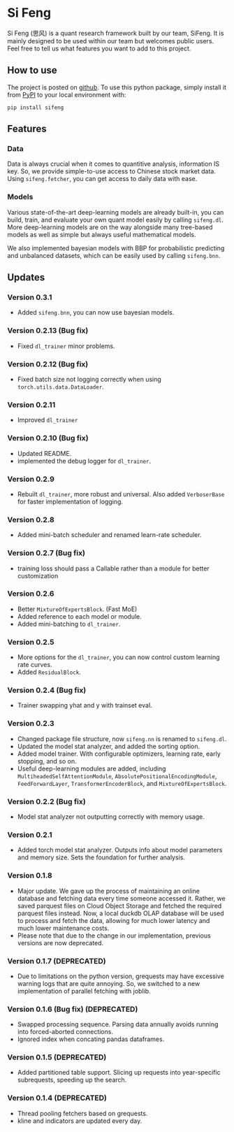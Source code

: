 # Si Feng

Si Feng (思风) is a quant research framework built by our team, SiFeng. It is mainly designed to be used within our team but welcomes public users. Feel free to tell us what features you want to add to this project.

## How to use

The project is posted on [github](https://github.com/zty200489/sifeng). To use this python package, simply install it from [PyPI](https://pypi.org/project/sifeng/) to your local environment with:

```console
pip install sifeng
```

## Features

### Data

Data is always crucial when it comes to quantitive analysis, information IS key. So, we provide simple-to-use access to Chinese stock market data. Using `sifeng.fetcher`, you can get access to daily data with ease.

### Models

Various state-of-the-art deep-learning models are already built-in, you can build, train, and evaluate your own quant model easily by calling `sifeng.dl`. More deep-learning models are on the way alongside many tree-based models as well as simple but always useful mathematical models.

We also implemented bayesian models with BBP for probabilistic predicting and unbalanced datasets, which can be easily used by calling `sifeng.bnn`.

## Updates

### Version 0.3.1

- Added `sifeng.bnn`, you can now use bayesian models.

### Version 0.2.13 (Bug fix)

- Fixed `dl_trainer` minor problems.

### Version 0.2.12 (Bug fix)

- Fixed batch size not logging correctly when using `torch.utils.data.DataLoader`.

### Version 0.2.11

- Improved `dl_trainer`

### Version 0.2.10 (Bug fix)

- Updated README.
- implemented the debug logger for `dl_trainer`.

### Version 0.2.9

- Rebuilt `dl_trainer`, more robust and universal. Also added `VerboserBase` for faster implementation of logging.

### Version 0.2.8

- Added mini-batch scheduler and renamed learn-rate scheduler.

### Version 0.2.7 (Bug fix)

- training loss should pass a Callable rather than a module for better customization

### Version 0.2.6

- Better `MixtureOfExpertsBlock`. (Fast MoE)
- Added reference to each model or module.
- Added mini-batching to `dl_trainer`.

### Version 0.2.5

- More options for the `dl_trainer`, you can now control custom learning rate curves.
- Added `ResidualBlock`.

### Version 0.2.4 (Bug fix)

- Trainer swapping yhat and y with trainset eval.

### Version 0.2.3

- Changed package file structure, now `sifeng.nn` is renamed to `sifeng.dl`.
- Updated the model stat analyzer, and added the sorting option.
- Added model trainer. With configurable optimizers, learning rate, early stopping, and so on.
- Useful deep-learning modules are added, including `MultiheadedSelfAttentionModule`, `AbsolutePositionalEncodingModule`, `FeedForwardLayer`, `TransformerEncoderBlock`, and `MixtureOfExpertsBlock`.

### Version 0.2.2 (Bug fix)

- Model stat analyzer not outputting correctly with memory usage.

### Version 0.2.1
- Added torch model stat analyzer. Outputs info about model parameters and memory size. Sets the foundation for further analysis.

### Version 0.1.8

- Major update. We gave up the process of maintaining an online database and fetching data every time someone accessed it. Rather, we saved parquest files on Cloud Object Storage and fetched the required parquest files instead. Now, a local duckdb OLAP database will be used to process and fetch the data, allowing for much lower latency and much lower maintenance costs.
- Please note that due to the change in our implementation, previous versions are now deprecated.

### Version 0.1.7 (DEPRECATED)

- Due to limitations on the python version, grequests may have excessive warning logs that are quite annoying. So, we switched to a new implementation of parallel fetching with joblib.

### Version 0.1.6  (Bug fix) (DEPRECATED)

- Swapped processing sequence. Parsing data annually avoids running into forced-aborted connections.
- Ignored index when concating pandas dataframes.

### Version 0.1.5 (DEPRECATED)

- Added partitioned table support. Slicing up requests into year-specific subrequests, speeding up the search.

### Version 0.1.4 (DEPRECATED)

- Thread pooling fetchers based on grequests.
- kline and indicators are updated every day.

